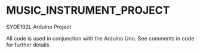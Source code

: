 MUSIC_INSTRUMENT_PROJECT
========================

SYDE192L Arduino Project

All code is used in conjunction with the Arduino Uno.
See comments in code for further details.

